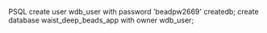 PSQL
create user wdb_user with password 'beadpw2669' createdb;
create database waist_deep_beads_app with owner wdb_user;
